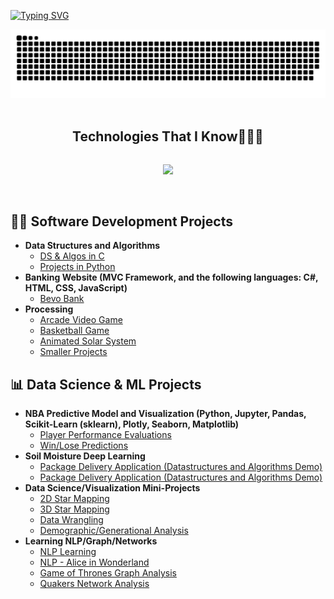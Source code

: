 
<a href="https://git.io/typing-svg"><img src="https://readme-typing-svg.herokuapp.com?font=Silkscreen&size=43&duration=3500&pause=2500&center=true&vCenter=true&random=false&width=1000&height=67&lines=Hi+there!+My+name's+Aayush+%3A);Happy++Scrolling!;Still+here%3F;Check+out+my+projects!" alt="Typing SVG" /></a>

<div align="center">
  <img  src="https://github.com/1999AZZAR/1999AZZAR/blob/main/resources/img/grid-snake.svg"
       alt="snake" /></a>
</div>
<br>

<div align="center">
  <h2 style="display: inline-block">Technologies That I Know👨🏻‍💻</h2>
  </ul>
</div>
<!--tech stack icons-->
<p align="center">
  <a href="https://skillicons.dev">
    <img src="https://skillicons.dev/icons?i=arduino,bash,bootstrap,c,css,discord,dotnet,eclipse,figma,github,html,java,js,kubernetes,linux,mongodb,mysql,processing,py,pytorch,raspberrypi,swift,tensorflow,visualstudio&perline=8" />
  </a>
</p>

<br>


<h2>👨‍💻 Software Development Projects</h2>

- <b>Data Structures and Algorithms</b>
  - [DS & Algos in C](https://github.com/aayushSingh0318/Personal_Projects)
  - [Projects in Python](https://github.com/aayushSingh0318/dataStructuresProjects)
- <b>Banking Website (MVC Framework, and the following languages: C#, HTML, CSS, JavaScript)</b>
  - [Bevo Bank](https://github.com/aayushSingh0318/Banking-Website)
- <b>Processing</b>
  - [Arcade Video Game](https://github.com/joshmadakor1/Sentinel-Lab)
  - [Basketball Game](https://github.com/joshmadakor1/Jwipe.PowerShell)
  - [Animated Solar System](https://github.com/joshmadakor1/AD_PS)
  - [Smaller Projects](https://github.com/joshmadakor1/PowerShell-Integrity-FIM)

<h2>📊 Data Science & ML Projects</h2>

- <b>NBA Predictive Model and Visualization (Python, Jupyter, Pandas, Scikit-Learn (sklearn), Plotly, Seaborn, Matplotlib)</b>
  - [Player Performance Evaluations](https://github.com/joshmadakor1/EncrypterPOC)
  - [Win/Lose Predictions](https://github.com/joshmadakor1/DecrypterPOC)
- <b>Soil Moisture Deep Learning</b>
  - [Package Delivery Application (Datastructures and Algorithms Demo)](https://github.com/joshmadakor1/Package-Delivery-Pathfinding-Algorithm)
  - [Package Delivery Application (Datastructures and Algorithms Demo)](https://github.com/joshmadakor1/Package-Delivery-Pathfinding-Algorithm)
- <b>Data Science/Visualization Mini-Projects</b>
  - [2D Star Mapping](https://github.com/joshmadakor1/Package-Delivery-Pathfinding-Algorithm)
  - [3D Star Mapping](https://github.com/joshmadakor1/Package-Delivery-Pathfinding-Algorithm)
  - [Data Wrangling](https://github.com/joshmadakor1/Package-Delivery-Pathfinding-Algorithm)
  - [Demographic/Generational Analysis](https://github.com/joshmadakor1/Package-Delivery-Pathfinding-Algorithm)
- <b>Learning NLP/Graph/Networks</b>
  - [NLP Learning](https://github.com/joshmadakor1/Package-Delivery-Pathfinding-Algorithm)
  - [NLP - Alice in Wonderland](https://github.com/joshmadakor1/Package-Delivery-Pathfinding-Algorithm)
  - [Game of Thrones Graph Analysis](https://github.com/joshmadakor1/Package-Delivery-Pathfinding-Algorithm)
  - [Quakers Network Analysis](https://github.com/joshmadakor1/Package-Delivery-Pathfinding-Algorithm)








